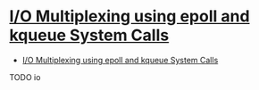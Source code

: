 # [I/O Multiplexing using epoll and kqueue System Calls](https://austingwalters.com/io-multiplexing/)

- [I/O Multiplexing using epoll and kqueue System Calls](#io-multiplexing-using-epoll-and-kqueue-system-calls)







TODO io